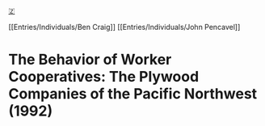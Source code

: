 [🇿](zotero://select/library/items/QSDCPIWB)

[[Entries/Individuals/Ben Craig]] [[Entries/Individuals/John Pencavel]] 
# The Behavior of Worker Cooperatives: The Plywood Companies of the Pacific Northwest (1992)

